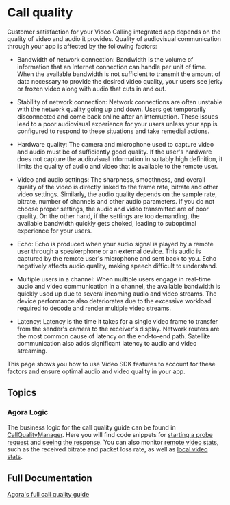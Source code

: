 #  Call quality

Customer satisfaction for your Video Calling integrated app depends on the quality of video and audio it provides. Quality of audiovisual communication through your app is affected by the following factors:

- Bandwidth of network connection: Bandwidth is the volume of information that an Internet connection can handle per unit of time. When the available bandwidth is not sufficient to transmit the amount of data necessary to provide the desired video quality, your users see jerky or frozen video along with audio that cuts in and out.

- Stability of network connection: Network connections are often unstable with the network quality going up and down. Users get temporarily disconnected and come back online after an interruption. These issues lead to a poor audiovisual experience for your users unless your app is configured to respond to these situations and take remedial actions.

- Hardware quality: The camera and microphone used to capture video and audio must be of sufficiently good quality. If the user's hardware does not capture the audiovisual information in suitably high definition, it limits the quality of audio and video that is available to the remote user.

- Video and audio settings: The sharpness, smoothness, and overall quality of the video is directly linked to the frame rate, bitrate and other video settings. Similarly, the audio quality depends on the sample rate, bitrate, number of channels and other audio parameters. If you do not choose proper settings, the audio and video transmitted are of poor quality. On the other hand, if the settings are too demanding, the available bandwidth quickly gets choked, leading to suboptimal experience for your users.

- Echo: Echo is produced when your audio signal is played by a remote user through a speakerphone or an external device. This audio is captured by the remote user's microphone and sent back to you. Echo negatively affects audio quality, making speech difficult to understand.

- Multiple users in a channel: When multiple users engage in real-time audio and video communication in a channel, the available bandwidth is quickly used up due to several incoming audio and video streams. The device performance also deteriorates due to the excessive workload required to decode and render multiple video streams.

- Latency: Latency is the time it takes for a single video frame to transfer from the sender's camera to the receiver's display. Network routers are the most common cause of latency on the end-to-end path. Satellite communication also adds significant latency to audio and video streaming.

This page shows you how to use Video SDK features to account for these factors and ensure optimal audio and video quality in your app.

## Topics

### Agora Logic

The business logic for the call quality guide can be found in [CallQualityManager](CallQualityView.swift#L12). Here you will find code snippets for [starting a probe request](CallQualityView.swift#L16) and [seeing the response](CallQualityView.swift#L31-L36). You can also monitor [remote video stats](CallQualityView.swift#L44-L51), such as the received bitrate and packet loss rate, as well as [local video stats](CallQualityView.swift#L59-L69).

## Full Documentation

[Agora's full call quality guide](https://docs.agora.io/en/interactive-live-streaming/develop/ensure-channel-quality?platform=ios)

